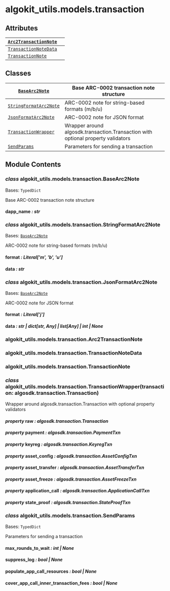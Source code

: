 # algokit_utils.models.transaction

## Attributes

| [`Arc2TransactionNote`](#algokit_utils.models.transaction.Arc2TransactionNote)   |    |
|----------------------------------------------------------------------------------|----|
| [`TransactionNoteData`](#algokit_utils.models.transaction.TransactionNoteData)   |    |
| [`TransactionNote`](#algokit_utils.models.transaction.TransactionNote)           |    |

## Classes

| [`BaseArc2Note`](#algokit_utils.models.transaction.BaseArc2Note)                 | Base ARC-0002 transaction note structure                                         |
|----------------------------------------------------------------------------------|----------------------------------------------------------------------------------|
| [`StringFormatArc2Note`](#algokit_utils.models.transaction.StringFormatArc2Note) | ARC-0002 note for string-based formats (m/b/u)                                   |
| [`JsonFormatArc2Note`](#algokit_utils.models.transaction.JsonFormatArc2Note)     | ARC-0002 note for JSON format                                                    |
| [`TransactionWrapper`](#algokit_utils.models.transaction.TransactionWrapper)     | Wrapper around algosdk.transaction.Transaction with optional property validators |
| [`SendParams`](#algokit_utils.models.transaction.SendParams)                     | Parameters for sending a transaction                                             |

## Module Contents

### *class* algokit_utils.models.transaction.BaseArc2Note

Bases: `TypedDict`

Base ARC-0002 transaction note structure

#### dapp_name *: str*

### *class* algokit_utils.models.transaction.StringFormatArc2Note

Bases: [`BaseArc2Note`](#algokit_utils.models.transaction.BaseArc2Note)

ARC-0002 note for string-based formats (m/b/u)

#### format *: Literal['m', 'b', 'u']*

#### data *: str*

### *class* algokit_utils.models.transaction.JsonFormatArc2Note

Bases: [`BaseArc2Note`](#algokit_utils.models.transaction.BaseArc2Note)

ARC-0002 note for JSON format

#### format *: Literal['j']*

#### data *: str | dict[str, Any] | list[Any] | int | None*

### algokit_utils.models.transaction.Arc2TransactionNote

### algokit_utils.models.transaction.TransactionNoteData

### algokit_utils.models.transaction.TransactionNote

### *class* algokit_utils.models.transaction.TransactionWrapper(transaction: algosdk.transaction.Transaction)

Wrapper around algosdk.transaction.Transaction with optional property validators

#### *property* raw *: algosdk.transaction.Transaction*

#### *property* payment *: algosdk.transaction.PaymentTxn*

#### *property* keyreg *: algosdk.transaction.KeyregTxn*

#### *property* asset_config *: algosdk.transaction.AssetConfigTxn*

#### *property* asset_transfer *: algosdk.transaction.AssetTransferTxn*

#### *property* asset_freeze *: algosdk.transaction.AssetFreezeTxn*

#### *property* application_call *: algosdk.transaction.ApplicationCallTxn*

#### *property* state_proof *: algosdk.transaction.StateProofTxn*

### *class* algokit_utils.models.transaction.SendParams

Bases: `TypedDict`

Parameters for sending a transaction

#### max_rounds_to_wait *: int | None*

#### suppress_log *: bool | None*

#### populate_app_call_resources *: bool | None*

#### cover_app_call_inner_transaction_fees *: bool | None*

